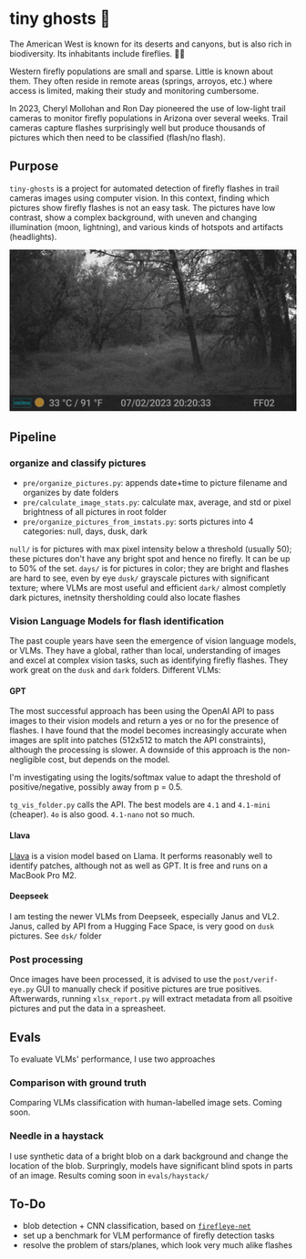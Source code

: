 # tiny ghosts :ghost:
The American West is known for its deserts and canyons, but is also rich in biodiversity. 
Its inhabitants include fireflies. :bug::sparkles:

Western firefly populations are small and sparse.
Little is known about them. 
They often reside in remote areas (springs, arroyos, etc.) where access is limited, making their study and monitoring cumbersome.

In 2023, Cheryl Mollohan and Ron Day pioneered the use of low-light trail cameras to monitor firefly populations in Arizona over several weeks. 
Trail cameras capture flashes surprisingly well but produce thousands of pictures which then need to be classified (flash/no flash). 

## Purpose
`tiny-ghosts` is a project for automated detection of firefly flashes in trail cameras images using computer vision.
In this context, finding which pictures show firefly flashes is not an easy task.
The pictures have low contrast, show a complex background, with uneven and changing illumination (moon, lightning), and various kinds of hotspots and artifacts (headlights).

![typical trail camera picture showing two firefly flashes in the center](jpg/flash/DSCF0304.JPG)

## Pipeline

### organize and classify pictures
- `pre/organize_pictures.py`: appends date+time to picture filename and organizes by date folders
- `pre/calculate_image_stats.py`: calculate max, average, and std or pixel brightness of all pictures in root folder
- `pre/organize_pictures_from_imstats.py`: sorts pictures into 4 categories: null, days, dusk, dark

`null/` is for pictures with max pixel intensity below a threshold (usually 50); these pictures don't have any bright spot and hence no firefly. It can be up to 50% of the set. 
`days/` is for pictures in color; they are bright and flashes are hard to see, even by eye
`dusk/` grayscale pictures with significant texture; where VLMs are most useful and efficient
`dark/` almost completly dark pictures, inetnsity thersholding could also locate flashes

### Vision Language Models for flash identification
The past couple years have seen the emergence of vision language models, or VLMs.
They have a global, rather than local, understanding of images and excel at complex vision tasks, such as identifying firefly flashes.
They work great on the `dusk` and `dark` folders.
Different VLMs:

#### GPT
The most successful approach has been using the OpenAI API to pass images to their vision models and return a yes or no for the presence of flashes.
I have found that the model becomes increasingly accurate when images are split into patches (512x512 to match the API constraints), although the processing is slower.
A downside of this approach is the non-negligible cost, but depends on the model.

I'm investigating using the logits/softmax value to adapt the threshold of positive/negative, possibly away from p = 0.5.

`tg_vis_folder.py` calls the API. 
The best models are `4.1` and `4.1-mini` (cheaper). `4o` is also good. `4.1-nano` not so much.

#### Llava
[Llava](https://llava-vl.github.io) is a vision model based on Llama. 
It performs reasonably well to identify patches, although not as well as GPT. 
It is free and runs on a MacBook Pro M2.

#### Deepseek
I am testing the newer VLMs from Deepseek, especially Janus and VL2.
Janus, called by API from a Hugging Face Space, is very good on `dusk` pictures. 
See `dsk/` folder

### Post processing
Once images have been processed, it is advised to use the `post/verif-eye.py` GUI to manually check if positive pictures are true positives.
Aftwerwards, running `xlsx_report.py` will extract metadata from all psoitive pictures and put the data in a spreasheet.

## Evals
To evaluate VLMs' performance, I use two approaches

### Comparison with ground truth
Comparing VLMs classification with human-labelled image sets. Coming soon.

### Needle in a haystack
I use synthetic data of a bright blob on a dark background and change the location of the blob.
Surpringly, models have significant blind spots in parts of an image. 
Results coming soon in `evals/haystack/`

## To-Do
- blob detection + CNN classification, based on [`firefleye-net`](https://github.com/rapsar/firefl-eye-net)
- set up a benchmark for VLM performance of firefly detection tasks
- resolve the problem of stars/planes, which look very much alike flashes

